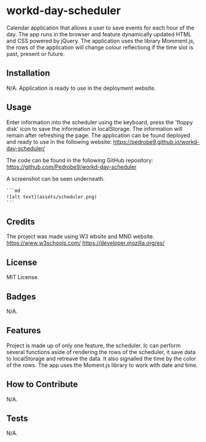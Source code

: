 # workd-day-scheduler

Calendar application that allows a user to save events for each hour of the day. The app runs in the browser and feature dynamically updated HTML and CSS powered by jQuery. The application uses the library Momment.js, the rows of the application will change colour reflectiong if the time slot is past, present or future.


## Installation

N/A. Application is ready to use in the deployment website.


## Usage

Enter information into the scheduler using the keyboard, press the 'floppy disk' icon to save the information in localStorage. The information will remain after refreshing the page.
The application can be found deployed and ready to use in the following website:
https://pedrobe9.github.io/workd-day-scheduler/

The code can be found in the following GitHub repository:
https://github.com/Pedrobe9/workd-day-scheduler

A screenshot can be seen underneath.

    ```md
    ![alt text](assets/scheduler.png)
    ```

## Credits

The project was made using W3 wbsite and MND website.
https://www.w3schools.com/
https://developer.mozilla.org/es/


## License

MIT License.


## Badges

N/A.


## Features

Project is made up of only one feature, the scheduler. Ic can perform several functions aside of rendering the rows of the scheduler, it save data to localStorage and retreave the data. It also signalled the time by the color of the rows. The app uses the Moment.js library to work with date and time.


## How to Contribute
N/A.


## Tests

N/A.